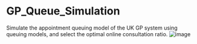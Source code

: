 # GP_Queue_Simulation
Simulate the appointment queuing model of the UK GP system using queuing models, and select the optimal online consultation ratio.
![image](https://github.com/user-attachments/assets/4008135b-f361-4791-9eda-88b49698bf2a)
